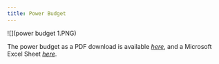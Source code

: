 ```yaml
---
title: Power Budget
---
```

  ![](power budget 1.PNG)

The power budget as a PDF download is available [*here*](PowerBudgetExample.pdf), and a Microsoft Excel Sheet [*here*](PowerBudgetExample.xlsx).

